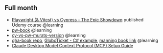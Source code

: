 ## Full month
* [Playwright (& Vitest) vs Cypress - The Epic Showdown](https://www.udemy.com/course/playwright-vitest-vs-cypress-the-epic-showdown/) published Udemy course @learning
* [pw-book](https://github.com/muratkeremozcan/pw-book) @learning
* [cy-vs-pw-murats-version](https://github.com/muratkeremozcan/cy-vs-pw-murats-version) @learning
* [gha-book repo](https://github.com/muratkeremozcan/gha-book), [GloboTicket - C# example](https://github.com/GitHubActionsInAction/Globoticket), [manning book link](https://github.com/muratkeremozcan/gha-book) @learning 
* [Claude Desktop Model Context Protocol (MCP) Setup Guide](https://github.com/muratkeremozcan/claude-agent-test)
